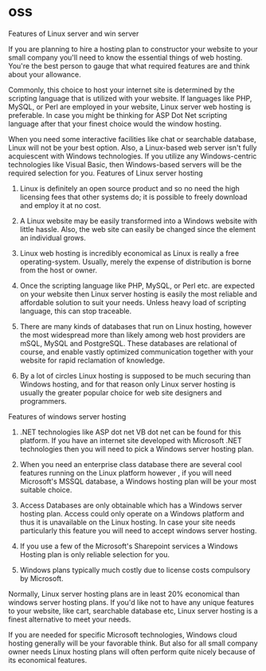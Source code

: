 # oss
Features of Linux server and win server 

If you are planning to hire a hosting plan to constructor your website to your small company you'll need to know the essential things of web hosting. You're the best person to gauge that what required features are and think about your allowance.

 

Commonly, this choice to host your internet site is determined by the scripting language that is utilized with your website. If languages like PHP, MySQL, or Perl are employed in your website, Linux server web hosting is preferable. In case you might be thinking for ASP Dot Net scripting language after that your finest choice would the window hosting.

When you need some interactive facilities like chat or searchable database, Linux will not be your best option. Also, a Linux-based web server isn't fully acquiescent with Windows technologies. If you utilize any Windows-centric technologies like Visual Basic, then Windows-based servers will be the required selection for you.
Features of Linux server hosting

1. Linux is definitely an open source product and so no need the high licensing fees that other systems do; it is possible to freely download and employ it at no cost.

2. A Linux website may be easily transformed into a Windows website with little hassle. Also, the web site can easily be changed since the element an individual grows.

3. Linux web hosting is incredibly economical as Linux is really a free operating-system. Usually, merely the expense of distribution is borne from the host or owner.

4. Once the scripting language like PHP, MySQL, or Perl etc. are expected on your website then Linux server hosting is easily the most reliable and affordable solution to suit your needs. Unless heavy load of scripting language, this can stop traceable.

5. There are many kinds of databases that run on Linux hosting, however the most widespread more than likely among web host providers are mSQL, MySQL and PostgreSQL. These databases are relational of course, and enable vastly optimized communication together with your website for rapid reclamation of knowledge.

6. By a lot of circles Linux hosting is supposed to be much securing than Windows hosting, and for that reason only Linux server hosting is usually the greater popular choice for web site designers and programmers.

Features of windows server hosting

1. .NET technologies like ASP dot net VB dot net can be found for this platform. If you have an internet site developed with Microsoft .NET technologies then you will need to pick a Windows server hosting plan.

2. When you need an enterprise class database there are several cool features running on the Linux platform however , if you will need Microsoft's MSSQL database, a Windows hosting plan will be your most suitable choice.

3. Access Databases are only obtainable which has a Windows server hosting plan. Access could only operate on a Windows platform and thus it is unavailable on the Linux hosting. In case your site needs particularly this feature you will need to accept windows server hosting.

4. If you use a few of the Microsoft's Sharepoint services a Windows Hosting plan is only reliable selection for you.

5. Windows plans typically much costly due to license costs compulsory by Microsoft.

Normally, Linux server hosting plans are in least 20% economical than windows server hosting plans. If you'd like not to have any unique features to your website, like cart, searchable database etc, Linux server hosting is a finest alternative to meet your needs.

If you are needed for specific Microsoft technologies, Windows cloud hosting generally will be your favorable think. But also for all small company owner needs Linux hosting plans will often perform quite nicely because of its economical features.

